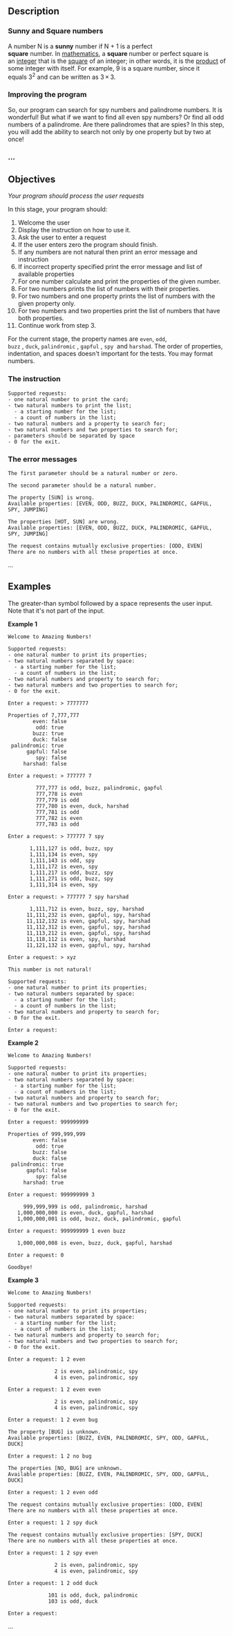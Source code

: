 <h2>Description</h2>

<h3>Sunny and Square numbers</h3>

<p>A number N is a <strong>sunny</strong> number if N + 1 is a perfect <strong>square</strong> number. In <a href="https://en.wikipedia.org/wiki/Mathematics" rel="noopener noreferrer nofollow" title="Mathematics">mathematics</a>, a <strong>square </strong>number or perfect square is an <a href="https://en.wikipedia.org/wiki/Integer" rel="noopener noreferrer nofollow" title="Integer">integer</a> that is the <a href="https://en.wikipedia.org/wiki/Square_(algebra)" rel="noopener noreferrer nofollow" title="Square (algebra)">square</a> of an integer; in other words, it is the <a href="https://en.wikipedia.org/wiki/Multiplication" rel="noopener noreferrer nofollow" title="Multiplication">product</a> of some integer with itself. For example, 9 is a square number, since it equals 3<sup>2</sup> and can be written as 3 × 3.</p>

<h3>Improving the program</h3>

<p>So, our program can search for spy numbers and palindrome numbers. It is wonderful! But what if we want to find all even spy numbers? Or find all odd numbers of a palindrome. Are there palindromes that are spies? In this step, you will add the ability to search not only by one property but by two at once!</p>

<h3>...</h3>

<h2>Objectives</h2>

<p><em>Your program should process the user requests</em></p>

<p>In this stage, your program should:</p>

<ol>
	<li>Welcome the user</li>
	<li>Display the instruction on how to use it.</li>
	<li>Ask the user to enter a request</li>
	<li>If the user enters zero the program should finish. </li>
	<li>If any numbers are not natural then print an error message and instruction</li>
	<li>If incorrect property specified print the error message and list of available properties</li>
	<li>For one number calculate and print the properties of the given number.</li>
	<li>For two numbers prints the list of numbers with their properties.</li>
	<li>For two numbers and one property prints the list of numbers with the given property only. </li>
	<li>For two numbers and two properties print the list of numbers that have both properties.</li>
	<li>Continue work from step 3.</li>
</ol>

<p>For the current stage, the property names are <code>even</code>, <code>odd</code>, <code>buzz</code> , <code>duck</code>, <code>palindromic</code> , <code>gapful</code> , <code>spy</code>  and <code>harshad</code>. The order of properties, indentation, and spaces doesn't important for the tests. You may format numbers.</p>

<h3>The instruction</h3>

<pre><code class="language-no-highlight">Supported requests:
- one natural number to print the card;
- two natural numbers to print the list;
  - a starting number for the list;
  - a count of numbers in the list;
- two natural numbers and a property to search for;
- two natural numbers and two properties to search for;
- parameters should be separated by space
- 0 for the exit. </code></pre>

<h3>The error messages</h3>

<pre><code class="language-no-highlight">The first parameter should be a natural number or zero.</code></pre>

<pre><code class="language-no-highlight">The second parameter should be a natural number.</code></pre>

<pre><code class="language-no-highlight">The property [SUN] is wrong.
Available properties: [EVEN, ODD, BUZZ, DUCK, PALINDROMIC, GAPFUL, SPY, JUMPING]</code></pre>

<pre><code class="language-no-highlight">The properties [HOT, SUN] are wrong.
Available properties: [EVEN, ODD, BUZZ, DUCK, PALINDROMIC, GAPFUL, SPY, JUMPING]</code></pre>

<pre><code class="language-no-highlight">The request contains mutually exclusive properties: [ODD, EVEN]
There are no numbers with all these properties at once.</code></pre>

<p>...</p>

<h2>Examples</h2>

<p>The greater-than symbol followed by a space represents the user input. Note that it's not part of the input.</p>

<p><strong>Example 1</strong></p>

<pre><code class="language-no-highlight">Welcome to Amazing Numbers!

Supported requests:
- one natural number to print its properties;
- two natural numbers separated by space:
  - a starting number for the list;
  - a count of numbers in the list;
- two natural numbers and property to search for;
- two natural numbers and two properties to search for;
- 0 for the exit. 

Enter a request: &gt; 7777777

Properties of 7,777,777
        even: false
         odd: true
        buzz: true
        duck: false
 palindromic: true
      gapful: false
         spy: false
     harshad: false

Enter a request: &gt; 777777 7

         777,777 is odd, buzz, palindromic, gapful
         777,778 is even
         777,779 is odd
         777,780 is even, duck, harshad
         777,781 is odd
         777,782 is even
         777,783 is odd

Enter a request: &gt; 777777 7 spy

       1,111,127 is odd, buzz, spy
       1,111,134 is even, spy
       1,111,143 is odd, spy
       1,111,172 is even, spy
       1,111,217 is odd, buzz, spy
       1,111,271 is odd, buzz, spy
       1,111,314 is even, spy

Enter a request: &gt; 777777 7 spy harshad

       1,111,712 is even, buzz, spy, harshad
      11,111,232 is even, gapful, spy, harshad
      11,112,132 is even, gapful, spy, harshad
      11,112,312 is even, gapful, spy, harshad
      11,113,212 is even, gapful, spy, harshad
      11,118,112 is even, spy, harshad
      11,121,132 is even, gapful, spy, harshad

Enter a request: &gt; xyz

This number is not natural!

Supported requests:
- one natural number to print its properties;
- two natural numbers separated by space:
  - a starting number for the list;
  - a count of numbers in the list;
- two natural numbers and property to search for;
- 0 for the exit. 

Enter a request: </code></pre>

<p><strong>Example 2</strong></p>

<pre><code class="language-no-highlight">Welcome to Amazing Numbers!

Supported requests:
- one natural number to print its properties;
- two natural numbers separated by space:
  - a starting number for the list;
  - a count of numbers in the list;
- two natural numbers and property to search for;
- two natural numbers and two properties to search for;
- 0 for the exit. 

Enter a request: 999999999

Properties of 999,999,999
        even: false
         odd: true
        buzz: false
        duck: false
 palindromic: true
      gapful: false
         spy: false
     harshad: true

Enter a request: 999999999 3

     999,999,999 is odd, palindromic, harshad
   1,000,000,000 is even, duck, gapful, harshad
   1,000,000,001 is odd, buzz, duck, palindromic, gapful

Enter a request: 999999999 1 even buzz

   1,000,000,008 is even, buzz, duck, gapful, harshad

Enter a request: 0

Goodbye!</code></pre>

<p><strong>Example 3</strong></p>

<pre><code class="language-no-highlight">Welcome to Amazing Numbers!

Supported requests:
- one natural number to print its properties;
- two natural numbers separated by space:
  - a starting number for the list;
  - a count of numbers in the list;
- two natural numbers and property to search for;
- two natural numbers and two properties to search for;
- 0 for the exit. 

Enter a request: 1 2 even

               2 is even, palindromic, spy
               4 is even, palindromic, spy

Enter a request: 1 2 even even

               2 is even, palindromic, spy
               4 is even, palindromic, spy

Enter a request: 1 2 even bug

The property [BUG] is unknown.
Available properties: [BUZZ, EVEN, PALINDROMIC, SPY, ODD, GAPFUL, DUCK]

Enter a request: 1 2 no bug

The properties [NO, BUG] are unknown.
Available properties: [BUZZ, EVEN, PALINDROMIC, SPY, ODD, GAPFUL, DUCK]

Enter a request: 1 2 even odd

The request contains mutually exclusive properties: [ODD, EVEN]
There are no numbers with all these properties at once.

Enter a request: 1 2 spy duck

The request contains mutually exclusive properties: [SPY, DUCK]
There are no numbers with all these properties at once.

Enter a request: 1 2 spy even

               2 is even, palindromic, spy
               4 is even, palindromic, spy

Enter a request: 1 2 odd duck

             101 is odd, duck, palindromic
             103 is odd, duck

Enter a request: </code></pre>

<p>...</p>